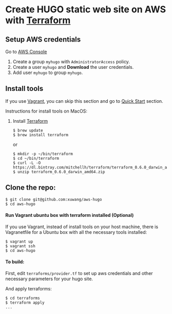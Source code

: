 
# Create HUGO static web site on AWS with [Terraform](https://www.terraform.io/intro/index.html)

## Setup AWS credentials

Go to [AWS Console](https://console.aws.amazon.com/)

1. Create a group `myhugo` with `AdministratorAccess` policy.
2. Create a user `myhugo` and __Download__ the user credentials.
3. Add user `myhugo` to group `myhugo`.

## Install tools

If you use [Vagrant](https://www.vagrantup.com/), you can skip this section and go to 
[Quick Start](#quick-start) section.

Instructions for install tools on MacOS:

1. Install [Terraform](http://www.terraform.io/downloads.html)

    ```
    $ brew update
    $ brew install terraform
    ```
    or
    ```
    $ mkdir -p ~/bin/terraform
    $ cd ~/bin/terraform
    $ curl -L -O https://dl.bintray.com/mitchellh/terraform/terraform_0.6.0_darwin_amd64.zip
    $ unzip terraform_0.6.0_darwin_amd64.zip
    ```

## Clone the repo:
```
$ git clone git@github.com:xuwang/aws-hugo
$ cd aws-hugo
```

#### Run Vagrant ubuntu box with terraform installed (Optional)
If you use Vagrant, instead of install tools on your host machine,
there is Vagranetfile for a Ubuntu box with all the necessary tools installed:
```
$ vagrant up
$ vagrant ssh
$ cd aws-hugo
```

#### To build:

First, edit `terraforms/provider.tf` to set up aws credentials and other necessary parameters for your hugo site.

And apply terraforms:

```
$ cd terraforms
$ terraform apply
...
```
